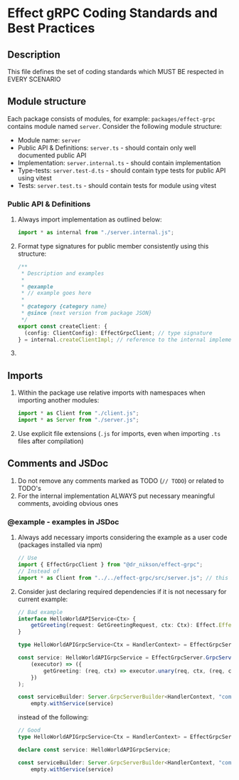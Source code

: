 # Effect gRPC Coding Standards and Best Practices

## Description
This file defines the set of coding standards which MUST BE respected in EVERY SCENARIO

## Module structure

Each package consists of modules, for example: `packages/effect-grpc` contains module named `server`. Consider the following module structure:
- Module name: `server`
- Public API & Definitions: `server.ts` - should contain only well documented public API
- Implementation: `server.internal.ts` - should contain implementation
- Type-tests: `server.test-d.ts` - should contain type tests for public API using vitest
- Tests: `server.test.ts` - should contain tests for module using vitest


### Public API & Definitions

1. Always import implementation as outlined below:
    ```typescript
   import * as internal from "./server.internal.js";
   ```
2. Format type signatures for public member consistently using this structure:
    ```typescript
    /**
     * Description and examples
     * 
     * @example
     * // example goes here
     *
     * @category {category name}
     * @since {next version from package JSON}
     */
    export const createClient: {
      (config: ClientConfig): EffectGrpcClient; // type signature
    } = internal.createClientImpl; // reference to the internal implementation
    ```

3.


## Imports

1. Within the package use relative imports with namespaces when importing another modules:
    ```typescript
    import * as Client from "./client.js";
    import * as Server from "./server.js";
    ```
2. Use explicit file extensions (`.js` for imports, even when importing `.ts` files after compilation)


## Comments and JSDoc

1. Do not remove any comments marked as TODO (`// TODO`) or related to TODO's
2. For the internal implementation ALWAYS put necessary meaningful comments, avoiding obvious ones  

### @example - examples in JSDoc

1. Always add necessary imports considering the example as a user code (packages installed via npm)
    ```typescript
    // Use
    import { EffectGrpcClient } from "@dr_nikson/effect-grpc";
    // Instead of 
    import * as Client from "../../effect-grpc/src/server.js"; // this is wrong
    ```
2. Consider just declaring required dependencies if it is not necessary for current example:
    ```typescript
    // Bad example
    interface HelloWorldAPIService<Ctx> {
        getGreeting(request: GetGreetingRequest, ctx: Ctx): Effect.Effect<MessageInitShape<typeof GetGreetingResponseSchema>>;
    }
    
    type HelloWorldAPIGrpcService<Ctx = HandlerContext> = EffectGrpcServer.GrpcService<"com.example.v1.HelloWorldAPI", typeof HelloWorldAPI, Ctx>
    
    const service: HelloWorldAPIGrpcService = EffectGrpcServer.GrpcService("com.example.v1.HelloWorldAPI" as const, HelloWorldAPI)(
        (executor) => ({
            getGreeting: (req, ctx) => executor.unary(req, ctx, (req, ctx) => service.getGreeting(req, ctx)),
        })
    );
    
    const serviceBuilder: Server.GrpcServerBuilder<HandlerContext, "com.example.v1.HelloWorldAPI"> =
        empty.withService(service)
    ```
    instead of the following:
    ```typescript
    // Good
    type HelloWorldAPIGrpcService<Ctx = HandlerContext> = EffectGrpcServer.GrpcService<"com.example.v1.HelloWorldAPI", typeof HelloWorldAPI, Ctx>
    
    declare const service: HelloWorldAPIGrpcService;
    
    const serviceBuilder: Server.GrpcServerBuilder<HandlerContext, "com.example.v1.HelloWorldAPI"> =
        empty.withService(service)
    ```
